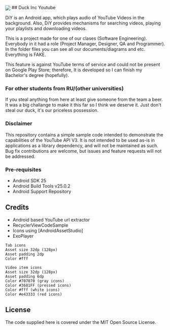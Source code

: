 <img src="../files/images/duck_logo.png" align="center">
## Duck Inc Youtube

DiY is an Android app, which plays audio of YouTube Videos in the background. Also, DiY provides mechanisms for searching videos, playing your playlists and downloading videos.

This is a project made for one of our clases (Software Engineering). Everybody in it had a role (Project Manager, Designer, QA and Programmer). In the folder files you can see all our documents/diagrams and etc. Everything is FAKE.

This feature is against YouTube terms of service and could not be present on Google Play Store; therefore, It is developed so I can finish my Bachelor's degree (hopefully).

### For other students from RU/(other universities)

If you steal anything from here at least give someone from the team a beer. It was a big challange to make it this far so I think we deserve it. Just don't steal our duck, it's our priceless possession.


### Disclaimer

This repository contains a simple sample code intended to demonstrate the capabilities of the YouTube API V3. It is not intended to be used as-is in applications as a library dependency, and will not be maintained as such. Bug fix contributions are welcome, but issues and feature requests will not be addressed.


### Pre-requisites
    
- Android SDK 25
- Android Build Tools v25.0.2
- Android Support Repository

## Credits
* Android based YouTube url extractor
* RecyclerViewCodeSample
* Icons using [AndroidAssetStudio]
* ExoPlayer

```
Tab icons
Asset size 32dp (128px)
Asset padding 2dp
Color #fff

Video item icons
Asset size 32dp (128px)
Asset padding 6dp
Color #707070 (gray icons)
Color #3681FF (pressed icons)
Color #fff (white icons)
Color #e43333 (red icons)

```
## License

The code supplied here is covered under the MIT Open Source License.


